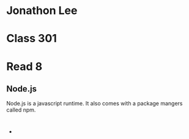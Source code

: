 # Jonathon Lee
# Class 301
# Read 8

## Node.js
Node.js is a javascript runtime. It also comes with a package mangers called npm. 

# 
- 